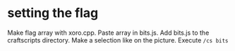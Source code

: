 # setting the flag

Make flag array with xoro.cpp. Paste array in bits.js. Add bits.js to the craftscripts directory. Make a selection like on the picture. Execute `/cs bits`

